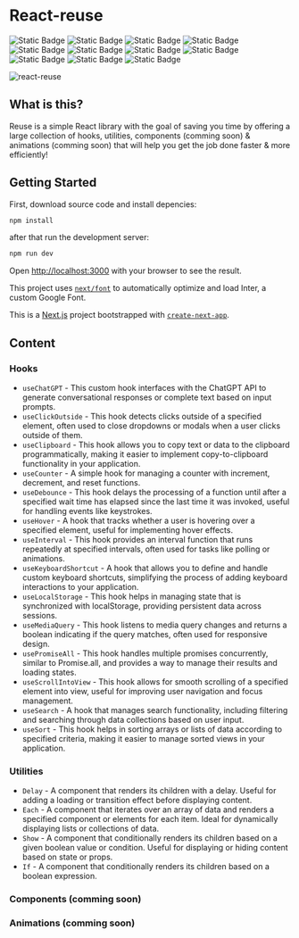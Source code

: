 # React-reuse

![Static Badge](https://img.shields.io/badge/Next.js-n?style=for-the-badge&logo=nextdotjs&color=%23000000) ![Static Badge](https://img.shields.io/badge/react.js-n?style=for-the-badge&logo=react&logoColor=%23333&color=%2361DAFB) ![Static Badge](https://img.shields.io/badge/typescript-n?style=for-the-badge&logo=typescript&logoColor=%23fff&color=%233178C6) ![Static Badge](https://img.shields.io/badge/tailwind%20css-n?style=for-the-badge&logo=tailwindcss&logoColor=%23fff&color=%2306B6D4) ![Static Badge](https://img.shields.io/badge/vitest-n?style=for-the-badge&logo=vitest&logoColor=%23fff&color=%236E9F18) ![Static Badge](https://img.shields.io/badge/cypress-n?style=for-the-badge&logo=cypress&logoColor=%23fff&color=%2369D3A7) ![Static Badge](https://img.shields.io/badge/eslint-n?style=for-the-badge&logo=eslint&logoColor=%23fff&color=%234B32C3) ![Static Badge](https://img.shields.io/badge/shadcn%2Fui-n?style=for-the-badge&logo=shadcnui&color=%23000000) ![Static Badge](https://img.shields.io/badge/git-n?style=for-the-badge&logo=git&logoColor=%23fff&color=%23F05032) ![Static Badge](https://img.shields.io/badge/github%20actions-n?style=for-the-badge&logo=githubactions&logoColor=%23fff&color=%232088FF) ![Static Badge](https://img.shields.io/badge/vercel-n?style=for-the-badge&logo=vercel&color=%23000000)

![react-reuse](https://github.com/user-attachments/assets/37160319-4f4b-4e47-a176-0117d34e96fb)

## What is this?

Reuse is a simple React library with the goal of saving you time by offering a large collection of hooks, utilities, components (comming soon) & animations (comming soon) that will help you get the job done faster & more efficiently!

## Getting Started

First, download source code and install depencies:

```bash
npm install
```

after that run the development server:

```bash
npm run dev
```

Open [http://localhost:3000](http://localhost:3000) with your browser to see the result.

This project uses [`next/font`](https://nextjs.org/docs/basic-features/font-optimization) to automatically optimize and load Inter, a custom Google Font.

This is a [Next.js](https://nextjs.org/) project bootstrapped with [`create-next-app`](https://github.com/vercel/next.js/tree/canary/packages/create-next-app).

## Content

### Hooks

- `useChatGPT` - This custom hook interfaces with the ChatGPT API to generate conversational responses or complete text based on input prompts.
- `useClickOutside` - This hook detects clicks outside of a specified element, often used to close dropdowns or modals when a user clicks outside of them.
- `useClipboard` - This hook allows you to copy text or data to the clipboard programmatically, making it easier to implement copy-to-clipboard functionality in your application.
- `useCounter` - A simple hook for managing a counter with increment, decrement, and reset functions.
- `useDebounce` - This hook delays the processing of a function until after a specified wait time has elapsed since the last time it was invoked, useful for handling events like keystrokes.
- `useHover` - A hook that tracks whether a user is hovering over a specified element, useful for implementing hover effects.
- `useInterval` - This hook provides an interval function that runs repeatedly at specified intervals, often used for tasks like polling or animations.
- `useKeyboardShortcut` - A hook that allows you to define and handle custom keyboard shortcuts, simplifying the process of adding keyboard interactions to your application.
- `useLocalStorage` - This hook helps in managing state that is synchronized with localStorage, providing persistent data across sessions.
- `useMediaQuery` - This hook listens to media query changes and returns a boolean indicating if the query matches, often used for responsive design.
- `usePromiseAll` - This hook handles multiple promises concurrently, similar to Promise.all, and provides a way to manage their results and loading states.
- `useScrollIntoView` - This hook allows for smooth scrolling of a specified element into view, useful for improving user navigation and focus management.
- `useSearch` - A hook that manages search functionality, including filtering and searching through data collections based on user input.
- `useSort` - This hook helps in sorting arrays or lists of data according to specified criteria, making it easier to manage sorted views in your application.

### Utilities

- `Delay` - A component that renders its children with a delay. Useful for adding a loading or transition effect before displaying content.
- `Each` - A component that iterates over an array of data and renders a specified component or elements for each item. Ideal for dynamically displaying lists or collections of data.
- `Show` - A component that conditionally renders its children based on a given boolean value or condition. Useful for displaying or hiding content based on state or props.
- `If` - A component that conditionally renders its children based on a boolean expression.

### Components (comming soon)
### Animations (comming soon)
